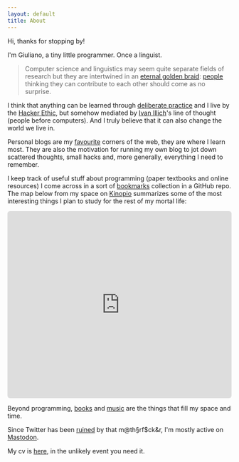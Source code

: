 ```yaml
---
layout: default
title: About
---
```


Hi, thanks for stopping by!

I'm Giuliano, a tiny little programmer. Once a linguist. 

> Computer science and linguistics may seem quite separate fields of research but they are intertwined in an [eternal golden braid](https://en.wikipedia.org/wiki/G%C3%B6del,_Escher,_Bach): [people](https://link.springer.com/article/10.1007/BF01007763) thinking they can contribute to each other should come as no surprise.

I think that anything can be learned through [deliberate practice](https://en.wikipedia.org/wiki/Practice_(learning_method)#Deliberate_practice) and
I live by the [Hacker Ethic](https://en.wikipedia.org/wiki/Hacker_ethic), but somehow mediated by [Ivan Illich](http://www.davidtinapple.com/illich/)'s line of thought (people before computers). And I truly believe that it can also change the world we live in.

Personal blogs are my [favourite](./favourites.html) corners of the web, they are where I learn most. They are also the motivation for running my own blog to jot down scattered thoughts, small hacks and, more generally, everything I need to remember. 

I keep track of useful stuff about programming (paper textbooks and online resources) I come across in a sort of [bookmarks](https://giulianopz.github.io/programming/) collection in a GitHub repo. The map below from my space on [Kinopio](https://blog.kinopio.club/) summarizes some of the most interesting things I plan to study for the rest of my mortal life:
<div class="kinopio-embed" style="height: 420px; width: 100%;">
  <iframe src="https://kinopio.club/embed/?spaceId=AG0T1llADA1SFCdZtAJ1G&zoom=100" style="height: 100%; width: 100%; border: 0; border-radius: 6px;">
  </iframe>
</div>

Beyond programming, [books](https://www.goodreads.com/user/show/168807725-giuliano-panzironi) and [music](https://www.youtube.com/playlist?list=PLZ5XiIuJMh_mMQ0Wtqh3JfIvU0-n0JLaH) are the things that fill my space and time.

Since Twitter has been [ruined](https://www.theverge.com/c/23972308/twitter-x-death-tweets-history-elon-musk) by that m@th§rf$ck&r, I'm mostly active on [Mastodon](https://hachyderm.io/web/@giulianopz).

My cv is [here](https://giulianopz.github.io/cv/), in the unlikely event you need it.
